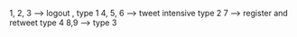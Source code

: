 1, 2, 3 --> logout ,                type 1
4, 5, 6 --> tweet intensive         type 2
7       --> register and retweet    type 4
8,9  -->                            type 3